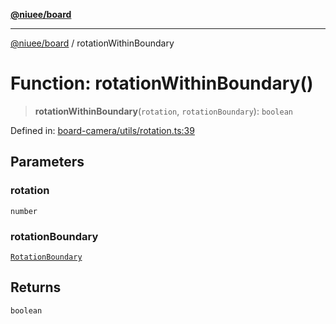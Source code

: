 [**@niuee/board**](../README.md)

***

[@niuee/board](../globals.md) / rotationWithinBoundary

# Function: rotationWithinBoundary()

> **rotationWithinBoundary**(`rotation`, `rotationBoundary`): `boolean`

Defined in: [board-camera/utils/rotation.ts:39](https://github.com/niuee/board/blob/cc09a87e934160adef876c4e11d51fd97e78653d/src/board-camera/utils/rotation.ts#L39)

## Parameters

### rotation

`number`

### rotationBoundary

[`RotationBoundary`](../type-aliases/RotationBoundary.md)

## Returns

`boolean`
